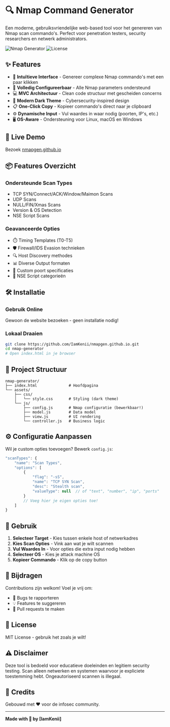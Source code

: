 # 🔍 Nmap Command Generator

Een moderne, gebruiksvriendelijke web-based tool voor het genereren van Nmap scan commando's. Perfect voor penetration testers, security researchers en netwerk administrators.

![Nmap Generator](https://img.shields.io/badge/nmap-command%20generator-00ff88?style=for-the-badge)
![License](https://img.shields.io/badge/license-MIT-blue?style=for-the-badge)

## ✨ Features

- 🎯 **Intuïtieve Interface** - Genereer complexe Nmap commando's met een paar klikken
- 🔧 **Volledig Configureerbaar** - Alle Nmap parameters ondersteund
- 💻 **MVC Architectuur** - Clean code structuur met gescheiden concerns
- 🎨 **Modern Dark Theme** - Cybersecurity-inspired design
- 📋 **One-Click Copy** - Kopieer commando's direct naar je clipboard
- ⚙️ **Dynamische Input** - Vul waardes in waar nodig (poorten, IP's, etc.)
- 🖥️ **OS-Aware** - Ondersteuning voor Linux, macOS en Windows

## 🚀 Live Demo

Bezoek [nmapgen.github.io](https://nmapgen.github.io)

## 📦 Features Overzicht

### Ondersteunde Scan Types
- TCP SYN/Connect/ACK/Window/Maimon Scans
- UDP Scans
- NULL/FIN/Xmas Scans
- Version & OS Detection
- NSE Script Scans

### Geavanceerde Opties
- ⏱️ Timing Templates (T0-T5)
- 🛡️ Firewall/IDS Evasion technieken
- 🔍 Host Discovery methodes
- 📊 Diverse Output formaten
- 🎯 Custom poort specificaties
- 🧪 NSE Script categorieën

## 🛠️ Installatie

### Gebruik Online
Gewoon de website bezoeken - geen installatie nodig!

### Lokaal Draaien
```bash
git clone https://github.com/IamKenii/nmapgen.github.io.git
cd nmap-generator
# Open index.html in je browser
```

## 📂 Project Structuur

```
nmap-generator/
├── index.html              # Hoofdpagina
└── assets/
    ├── css/
    │   └── style.css       # Styling (dark theme)
    └── js/
        ├── config.js       # Nmap configuratie (bewerkbaar!)
        ├── model.js        # Data model
        ├── view.js         # UI rendering
        └── controller.js   # Business logic
```

## ⚙️ Configuratie Aanpassen

Wil je custom opties toevoegen? Bewerk `config.js`:

```javascript
"scanTypes": {
    "name": "Scan Types",
    "options": [
        {
            "flag": "-sS",
            "name": "TCP SYN Scan",
            "desc": "Stealth scan",
            "valueType": null  // of "text", "number", "ip", "ports"
        }
        // Voeg hier je eigen opties toe!
    ]
}
```

## 🎯 Gebruik

1. **Selecteer Target** - Kies tussen enkele host of netwerkadres
2. **Kies Scan Opties** - Vink aan wat je wilt scannen
3. **Vul Waardes In** - Voor opties die extra input nodig hebben
4. **Selecteer OS** - Kies je attack machine OS
5. **Kopieer Commando** - Klik op de copy button

## 🤝 Bijdragen

Contributions zijn welkom! Voel je vrij om:
- 🐛 Bugs te rapporteren
- 💡 Features te suggereren
- 🔧 Pull requests te maken

## 📝 License

MIT License - gebruik het zoals je wilt!

## ⚠️ Disclaimer

Deze tool is bedoeld voor educatieve doeleinden en legitiem security testing. Scan alleen netwerken en systemen waarvoor je expliciete toestemming hebt. Ongeautoriseerd scannen is illegaal.

## 🙏 Credits

Gebouwd met ❤️ voor de infosec community.

---

**Made with 💚 by [IamKenii]**
